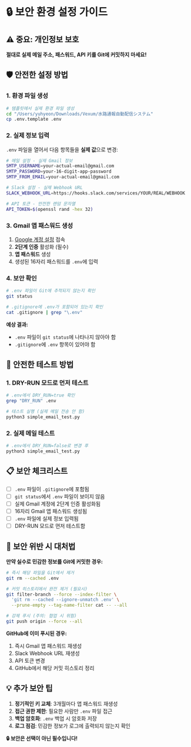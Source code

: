 # 🔒 보안 환경 설정 가이드

## ⚠️ 중요: 개인정보 보호

**절대로 실제 메일 주소, 패스워드, API 키를 Git에 커밋하지 마세요!**

## 🛡️ 안전한 설정 방법

### 1. 환경 파일 생성

```bash
# 템플릿에서 실제 환경 파일 생성
cd "/Users/yuhyeon/Downloads/Vexum/水路通報自動配信システム"
cp .env.template .env
```

### 2. 실제 정보 입력

`.env` 파일을 열어서 다음 항목들을 **실제 값**으로 변경:

```bash
# 메일 설정 - 실제 Gmail 정보
SMTP_USERNAME=your-actual-email@gmail.com
SMTP_PASSWORD=your-16-digit-app-password
SMTP_FROM_EMAIL=your-actual-email@gmail.com

# Slack 설정 - 실제 Webhook URL
SLACK_WEBHOOK_URL=https://hooks.slack.com/services/YOUR/REAL/WEBHOOK

# API 토큰 - 안전한 랜덤 문자열
API_TOKEN=$(openssl rand -hex 32)
```

### 3. Gmail 앱 패스워드 생성

1. [Google 계정 설정](https://myaccount.google.com/security) 접속
2. **2단계 인증** 활성화 (필수)
3. **앱 패스워드** 생성
4. 생성된 16자리 패스워드를 `.env`에 입력

### 4. 보안 확인

```bash
# .env 파일이 Git에 추적되지 않는지 확인
git status

# .gitignore에 .env가 포함되어 있는지 확인
cat .gitignore | grep "\.env"
```

**예상 결과:**
- `.env` 파일이 `git status`에 나타나지 않아야 함
- `.gitignore`에 `.env` 항목이 있어야 함

## 🧪 안전한 테스트 방법

### 1. DRY-RUN 모드로 먼저 테스트

```bash
# .env에서 DRY_RUN=true 확인
grep "DRY_RUN" .env

# 테스트 실행 (실제 메일 전송 안 함)
python3 simple_email_test.py
```

### 2. 실제 메일 테스트

```bash
# .env에서 DRY_RUN=false로 변경 후
python3 simple_email_test.py
```

## 📋 보안 체크리스트

- [ ] `.env` 파일이 `.gitignore`에 포함됨
- [ ] `git status`에서 `.env` 파일이 보이지 않음
- [ ] 실제 Gmail 계정에 2단계 인증 활성화됨
- [ ] 16자리 Gmail 앱 패스워드 생성됨
- [ ] `.env` 파일에 실제 정보 입력됨
- [ ] DRY-RUN 모드로 먼저 테스트함

## 🚨 보안 위반 시 대처법

**만약 실수로 민감한 정보를 Git에 커밋한 경우:**

```bash
# 즉시 해당 파일을 Git에서 제거
git rm --cached .env

# 커밋 히스토리에서 완전 제거 (필요시)
git filter-branch --force --index-filter \
  'git rm --cached --ignore-unmatch .env' \
  --prune-empty --tag-name-filter cat -- --all

# 강제 푸시 (주의: 협업 시 위험)
git push origin --force --all
```

**GitHub에 이미 푸시된 경우:**
1. 즉시 Gmail 앱 패스워드 재생성
2. Slack Webhook URL 재생성
3. API 토큰 변경
4. GitHub에서 해당 커밋 히스토리 정리

## 💡 추가 보안 팁

1. **정기적인 키 교체**: 3개월마다 앱 패스워드 재생성
2. **접근 권한 제한**: 필요한 사람만 `.env` 파일 접근
3. **백업 암호화**: `.env` 백업 시 암호화 저장
4. **로그 점검**: 민감한 정보가 로그에 출력되지 않는지 확인

**🔒 보안은 선택이 아닌 필수입니다!**